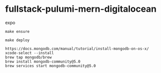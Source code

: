 # fullstack-pulumi-mern-digitalocean
expo
```
make ensure
```

```
make deploy
```

```
https://docs.mongodb.com/manual/tutorial/install-mongodb-on-os-x/
xcode-select --install
brew tap mongodb/brew
brew install mongodb-community@5.0
brew services start mongodb-community@5.0
```
